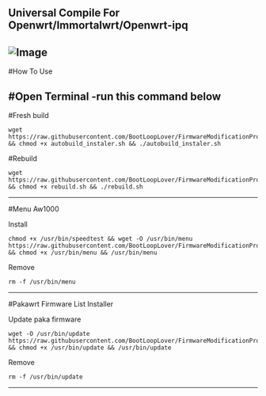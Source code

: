 Universal Compile For Openwrt/Immortalwrt/Openwrt-ipq
---
![Image](https://github.com/user-attachments/assets/f67d0f8a-c712-4586-8342-6e99ff125e06)
---



#How To Use

#Open Terminal
-run this command below
-------
#Fresh build
```
wget https://raw.githubusercontent.com/BootLoopLover/FirmwareModificationProject/main/autobuild_instaler.sh && chmod +x autobuild_instaler.sh && ./autobuild_instaler.sh
```

#Rebuild 
```
wget https://raw.githubusercontent.com/BootLoopLover/FirmwareModificationProject/main/rebuild.sh && chmod +x rebuild.sh && ./rebuild.sh
```

---


#Menu Aw1000

Install
```
chmod +x /usr/bin/speedtest && wget -O /usr/bin/menu https://raw.githubusercontent.com/BootLoopLover/FirmwareModificationProject/main/menu && chmod +x /usr/bin/menu && /usr/bin/menu
```

Remove
```
rm -f /usr/bin/menu
```


---

#Pakawrt Firmware List Installer

Update paka firmware
```
wget -O /usr/bin/update https://raw.githubusercontent.com/BootLoopLover/FirmwareModificationProject/main/update && chmod +x /usr/bin/update && /usr/bin/update
```

Remove
```
rm -f /usr/bin/update
```
---
